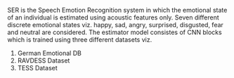 SER is the Speech Emotion Recognition system in which the emotional state of an individual is estimated using acoustic features only. Seven different discrete emotional states viz. happy, sad, angry, surprised, disgusted, fear and neutral are considered.
The estimator model consistes of CNN blocks which is trained using three different datasets viz.
1. German Emotional DB
2. RAVDESS Dataset
3. TESS Dataset
